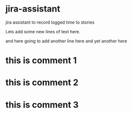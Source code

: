 # jira-assistant
jira assistant to record logged time to stories

Lets add some new lines of text here.

and here
going to add another line here
and yet another here
# this is comment 1
# this is comment 2
# this is comment 3

